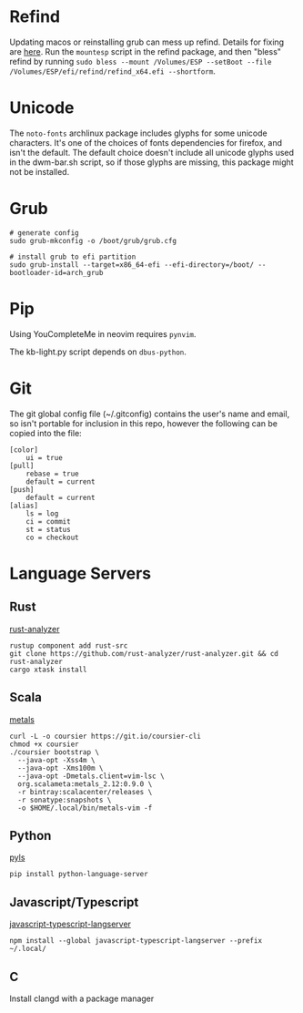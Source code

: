 # Refind

Updating macos or reinstalling grub can mess up refind. Details for fixing are
[here](http://www.rodsbooks.com/refind/installing.html#osx). Run the `mountesp`
script in the refind package, and then "bless" refind by running
`sudo bless --mount /Volumes/ESP --setBoot --file /Volumes/ESP/efi/refind/refind_x64.efi --shortform`.

# Unicode

The `noto-fonts` archlinux package includes glyphs for some unicode characters.
It's one of the choices of fonts dependencies for firefox, and isn't the default.
The default choice doesn't include all unicode glyphs used in the dwm-bar.sh script,
so if those glyphs are missing, this package might not be installed.

# Grub

```
# generate config
sudo grub-mkconfig -o /boot/grub/grub.cfg

# install grub to efi partition
sudo grub-install --target=x86_64-efi --efi-directory=/boot/ --bootloader-id=arch_grub
```

# Pip

Using YouCompleteMe in neovim requires `pynvim`.

The kb-light.py script depends on `dbus-python`.

# Git

The git global config file (~/.gitconfig) contains the user's name and email, so isn't portable
for inclusion in this repo, however the following can be copied into the file:

```
[color]
	ui = true
[pull]
	rebase = true
	default = current
[push]
	default = current
[alias]
	ls = log
	ci = commit
	st = status
	co = checkout
```

# Language Servers

## Rust

[rust-analyzer](https://rust-analyzer.github.io/manual.html#installation)

```
rustup component add rust-src
git clone https://github.com/rust-analyzer/rust-analyzer.git && cd rust-analyzer
cargo xtask install
```

## Scala

[metals](https://scalameta.org/metals/docs/editors/vim.html)

```
curl -L -o coursier https://git.io/coursier-cli
chmod +x coursier
./coursier bootstrap \
  --java-opt -Xss4m \
  --java-opt -Xms100m \
  --java-opt -Dmetals.client=vim-lsc \
  org.scalameta:metals_2.12:0.9.0 \
  -r bintray:scalacenter/releases \
  -r sonatype:snapshots \
  -o $HOME/.local/bin/metals-vim -f
```

## Python

[pyls](https://github.com/palantir/python-language-server)

```
pip install python-language-server
```

## Javascript/Typescript

[javascript-typescript-langserver](https://github.com/sourcegraph/javascript-typescript-langserver)

```
npm install --global javascript-typescript-langserver --prefix ~/.local/
```

## C

Install clangd with a package manager
